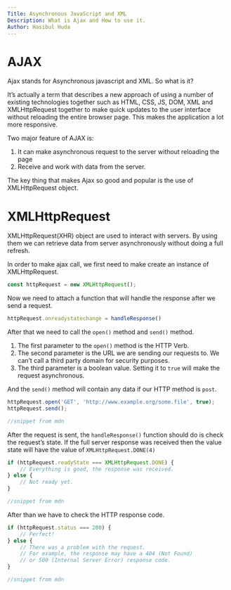 ```yaml
---
Title: Asynchronous JavaScript and XML
Description: What is Ajax and How to use it.
Author: Hasibul Huda
---
```



# AJAX

Ajax stands for Asynchronous javascript and XML. So what is it?

It’s actually a term that describes a new approach of using a number of existing technologies together such as HTML, CSS, JS, DOM, XML and XMLHttpRequest together to make quick updates to the user interface without reloading the entire browser page. This makes the application a lot more responsive.

Two major feature of AJAX is:

1. It can make asynchronous request to the server without reloading the page
2. Receive and work with data from the server.

The key thing that makes Ajax so good and popular is the use of XMLHttpRequest object.

# XMLHttpRequest

XMLHttpRequest(XHR) object are used to interact with servers. By using them we can retrieve data from server asynchronously without doing a full refresh. 

In order to make ajax call, we first need to make create an instance of XMLHttpRequest.

```jsx
const httpRequest = new XMLHttpRequest();
```

Now we need to attach a function that will handle the response after we send a request.

```jsx
httpRequest.onreadystatechange = handleResponse()
```

After that we need to call the `open()` method and `send()` method.

1. The first parameter to the `open()` method is the HTTP Verb.
2. The second parameter is the URL we are sending our requests to. We can’t call a third party domain for security purposes.
3. The third parameter is a boolean value. Setting it to `true` will make the request asynchronous.

And the `send()` method will contain any data if our HTTP method is `post`.

```jsx
httpRequest.open('GET', 'http://www.example.org/some.file', true);
httpRequest.send();

//snippet from mdn
```

After the request is sent, the `handleResponse()` function should do is check the request’s state. If the full server response was received then the value state will have the value of `XMLHttpRequest.DONE(4)`

```jsx
if (httpRequest.readyState === XMLHttpRequest.DONE) {
    // Everything is good, the response was received.
} else {
    // Not ready yet.
}

//snippet from mdn
```

After than we have to check the HTTP response code. 

```jsx
if (httpRequest.status === 200) {
    // Perfect!
} else {
    // There was a problem with the request.
    // For example, the response may have a 404 (Not Found)
    // or 500 (Internal Server Error) response code.
}

//snippet from mdn
```